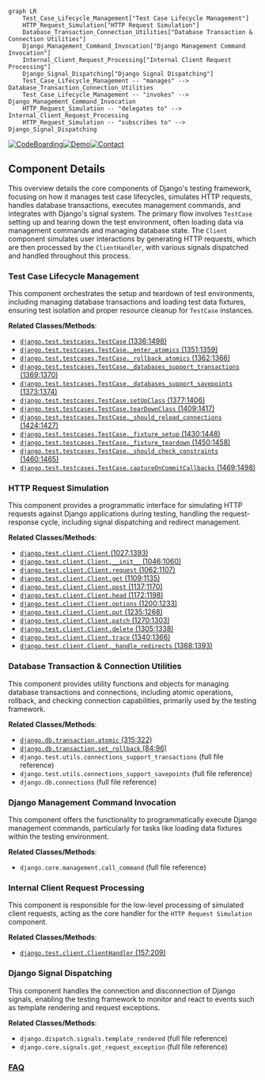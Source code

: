 ```mermaid
graph LR
    Test_Case_Lifecycle_Management["Test Case Lifecycle Management"]
    HTTP_Request_Simulation["HTTP Request Simulation"]
    Database_Transaction_Connection_Utilities["Database Transaction & Connection Utilities"]
    Django_Management_Command_Invocation["Django Management Command Invocation"]
    Internal_Client_Request_Processing["Internal Client Request Processing"]
    Django_Signal_Dispatching["Django Signal Dispatching"]
    Test_Case_Lifecycle_Management -- "manages" --> Database_Transaction_Connection_Utilities
    Test_Case_Lifecycle_Management -- "invokes" --> Django_Management_Command_Invocation
    HTTP_Request_Simulation -- "delegates to" --> Internal_Client_Request_Processing
    HTTP_Request_Simulation -- "subscribes to" --> Django_Signal_Dispatching
```
[![CodeBoarding](https://img.shields.io/badge/Generated%20by-CodeBoarding-9cf?style=flat-square)](https://github.com/CodeBoarding/GeneratedOnBoardings)[![Demo](https://img.shields.io/badge/Try%20our-Demo-blue?style=flat-square)](https://www.codeboarding.org/demo)[![Contact](https://img.shields.io/badge/Contact%20us%20-%20contact@codeboarding.org-lightgrey?style=flat-square)](mailto:contact@codeboarding.org)

## Component Details

This overview details the core components of Django's testing framework, focusing on how it manages test case lifecycles, simulates HTTP requests, handles database transactions, executes management commands, and integrates with Django's signal system. The primary flow involves `TestCase` setting up and tearing down the test environment, often loading data via management commands and managing database state. The `Client` component simulates user interactions by generating HTTP requests, which are then processed by the `ClientHandler`, with various signals dispatched and handled throughout this process.

### Test Case Lifecycle Management
This component orchestrates the setup and teardown of test environments, including managing database transactions and loading test data fixtures, ensuring test isolation and proper resource cleanup for `TestCase` instances.


**Related Classes/Methods**:

- <a href="https://github.com/django/django/blob/master/django/test/testcases.py#L1336-L1498" target="_blank" rel="noopener noreferrer">`django.test.testcases.TestCase` (1336:1498)</a>
- <a href="https://github.com/django/django/blob/master/django/test/testcases.py#L1351-L1359" target="_blank" rel="noopener noreferrer">`django.test.testcases.TestCase._enter_atomics` (1351:1359)</a>
- <a href="https://github.com/django/django/blob/master/django/test/testcases.py#L1362-L1366" target="_blank" rel="noopener noreferrer">`django.test.testcases.TestCase._rollback_atomics` (1362:1366)</a>
- <a href="https://github.com/django/django/blob/master/django/test/testcases.py#L1369-L1370" target="_blank" rel="noopener noreferrer">`django.test.testcases.TestCase._databases_support_transactions` (1369:1370)</a>
- <a href="https://github.com/django/django/blob/master/django/test/testcases.py#L1373-L1374" target="_blank" rel="noopener noreferrer">`django.test.testcases.TestCase._databases_support_savepoints` (1373:1374)</a>
- <a href="https://github.com/django/django/blob/master/django/test/testcases.py#L1377-L1406" target="_blank" rel="noopener noreferrer">`django.test.testcases.TestCase.setUpClass` (1377:1406)</a>
- <a href="https://github.com/django/django/blob/master/django/test/testcases.py#L1409-L1417" target="_blank" rel="noopener noreferrer">`django.test.testcases.TestCase.tearDownClass` (1409:1417)</a>
- <a href="https://github.com/django/django/blob/master/django/test/testcases.py#L1424-L1427" target="_blank" rel="noopener noreferrer">`django.test.testcases.TestCase._should_reload_connections` (1424:1427)</a>
- <a href="https://github.com/django/django/blob/master/django/test/testcases.py#L1430-L1448" target="_blank" rel="noopener noreferrer">`django.test.testcases.TestCase._fixture_setup` (1430:1448)</a>
- <a href="https://github.com/django/django/blob/master/django/test/testcases.py#L1450-L1458" target="_blank" rel="noopener noreferrer">`django.test.testcases.TestCase._fixture_teardown` (1450:1458)</a>
- <a href="https://github.com/django/django/blob/master/django/test/testcases.py#L1460-L1465" target="_blank" rel="noopener noreferrer">`django.test.testcases.TestCase._should_check_constraints` (1460:1465)</a>
- <a href="https://github.com/django/django/blob/master/django/test/testcases.py#L1469-L1498" target="_blank" rel="noopener noreferrer">`django.test.testcases.TestCase.captureOnCommitCallbacks` (1469:1498)</a>


### HTTP Request Simulation
This component provides a programmatic interface for simulating HTTP requests against Django applications during testing, handling the request-response cycle, including signal dispatching and redirect management.


**Related Classes/Methods**:

- <a href="https://github.com/django/django/blob/master/django/test/client.py#L1027-L1393" target="_blank" rel="noopener noreferrer">`django.test.client.Client` (1027:1393)</a>
- <a href="https://github.com/django/django/blob/master/django/test/client.py#L1046-L1060" target="_blank" rel="noopener noreferrer">`django.test.client.Client.__init__` (1046:1060)</a>
- <a href="https://github.com/django/django/blob/master/django/test/client.py#L1062-L1107" target="_blank" rel="noopener noreferrer">`django.test.client.Client.request` (1062:1107)</a>
- <a href="https://github.com/django/django/blob/master/django/test/client.py#L1109-L1135" target="_blank" rel="noopener noreferrer">`django.test.client.Client.get` (1109:1135)</a>
- <a href="https://github.com/django/django/blob/master/django/test/client.py#L1137-L1170" target="_blank" rel="noopener noreferrer">`django.test.client.Client.post` (1137:1170)</a>
- <a href="https://github.com/django/django/blob/master/django/test/client.py#L1172-L1198" target="_blank" rel="noopener noreferrer">`django.test.client.Client.head` (1172:1198)</a>
- <a href="https://github.com/django/django/blob/master/django/test/client.py#L1200-L1233" target="_blank" rel="noopener noreferrer">`django.test.client.Client.options` (1200:1233)</a>
- <a href="https://github.com/django/django/blob/master/django/test/client.py#L1235-L1268" target="_blank" rel="noopener noreferrer">`django.test.client.Client.put` (1235:1268)</a>
- <a href="https://github.com/django/django/blob/master/django/test/client.py#L1270-L1303" target="_blank" rel="noopener noreferrer">`django.test.client.Client.patch` (1270:1303)</a>
- <a href="https://github.com/django/django/blob/master/django/test/client.py#L1305-L1338" target="_blank" rel="noopener noreferrer">`django.test.client.Client.delete` (1305:1338)</a>
- <a href="https://github.com/django/django/blob/master/django/test/client.py#L1340-L1366" target="_blank" rel="noopener noreferrer">`django.test.client.Client.trace` (1340:1366)</a>
- <a href="https://github.com/django/django/blob/master/django/test/client.py#L1368-L1393" target="_blank" rel="noopener noreferrer">`django.test.client.Client._handle_redirects` (1368:1393)</a>


### Database Transaction & Connection Utilities
This component provides utility functions and objects for managing database transactions and connections, including atomic operations, rollback, and checking connection capabilities, primarily used by the testing framework.


**Related Classes/Methods**:

- <a href="https://github.com/django/django/blob/master/django/db/transaction.py#L315-L322" target="_blank" rel="noopener noreferrer">`django.db.transaction.atomic` (315:322)</a>
- <a href="https://github.com/django/django/blob/master/django/db/transaction.py#L84-L96" target="_blank" rel="noopener noreferrer">`django.db.transaction.set_rollback` (84:96)</a>
- `django.test.utils.connections_support_transactions` (full file reference)
- `django.test.utils.connections_support_savepoints` (full file reference)
- `django.db.connections` (full file reference)


### Django Management Command Invocation
This component offers the functionality to programmatically execute Django management commands, particularly for tasks like loading data fixtures within the testing environment.


**Related Classes/Methods**:

- `django.core.management.call_command` (full file reference)


### Internal Client Request Processing
This component is responsible for the low-level processing of simulated client requests, acting as the core handler for the `HTTP Request Simulation` component.


**Related Classes/Methods**:

- <a href="https://github.com/django/django/blob/master/django/test/client.py#L157-L209" target="_blank" rel="noopener noreferrer">`django.test.client.ClientHandler` (157:209)</a>


### Django Signal Dispatching
This component handles the connection and disconnection of Django signals, enabling the testing framework to monitor and react to events such as template rendering and request exceptions.


**Related Classes/Methods**:

- `django.dispatch.signals.template_rendered` (full file reference)
- `django.core.signals.got_request_exception` (full file reference)




### [FAQ](https://github.com/CodeBoarding/GeneratedOnBoardings/tree/main?tab=readme-ov-file#faq)